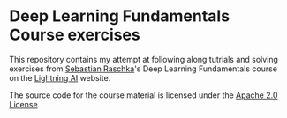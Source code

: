 # Deep Learning Fundamentals Course exercises

This repository contains my attempt at following along tutrials and solving exercises from [Sebastian Raschka](https://github.com/rasbt)'s Deep Learning Fundamentals course on the [Lightning AI](https://lightning.ai/pages/courses/deep-learning-fundamentals/) website.

The source code for the course material is licensed under the [Apache 2.0 License](https://www.apache.org/licenses/LICENSE-2.0).
